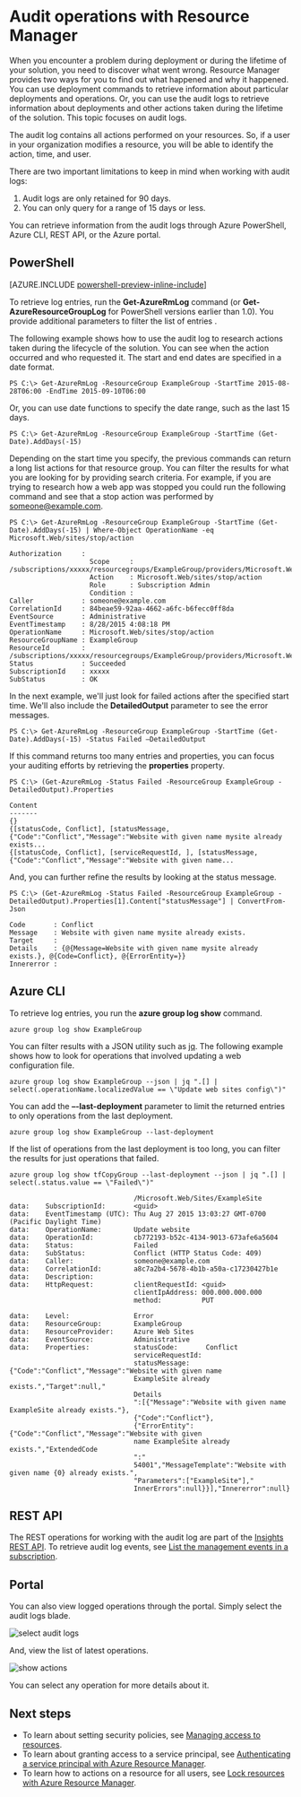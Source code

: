 ﻿<properties 
	pageTitle="Audit operations with Resource Manager | Microsoft Azure" 
	description="Use the audit log in Resource Manager to review user actions and errors. Shows PowerShell, Azure CLI, and REST." 
	services="azure-resource-manager" 
	documentationCenter="" 
	authors="tfitzmac" 
	manager="wpickett" 
	editor=""/>

<tags 
	ms.service="azure-resource-manager" 
	ms.workload="multiple" 
	ms.tgt_pltfrm="na" 
	ms.devlang="na" 
	ms.topic="article" 
	ms.date="12/02/2015" 
	ms.author="tomfitz"/>

# Audit operations with Resource Manager

When you encounter a problem during deployment or during the lifetime of your solution, you need to discover what went wrong. Resource Manager provides two ways for you to find out what happened and why it happened. 
You can use deployment commands to retrieve information about particular deployments and operations. Or, you can use the audit logs to retrieve information about deployments and other actions 
taken during the lifetime of the solution. This topic focuses on audit logs. 

The audit log contains all actions performed on your resources. So, if a user in your organization modifies a resource, you will be able to identify the action, time, and user.

There are two important limitations to keep in mind when working with audit logs:

1. Audit logs are only retained for 90 days.
2. You can only query for a range of 15 days or less.

You can retrieve information from the audit logs through Azure PowerShell, Azure CLI, REST API, or the Azure portal.

## PowerShell

[AZURE.INCLUDE [powershell-preview-inline-include](../includes/powershell-preview-inline-include.md)]

To retrieve log entries, run the **Get-AzureRmLog** command  (or **Get-AzureResourceGroupLog** for PowerShell versions earlier than 1.0). You provide additional parameters to filter the list of entries . 

The following example shows how to use the audit log to research actions taken during the lifecycle of the solution. You can see when the action occurred and who requested it. The start and end dates are specified in a date format.

    PS C:\> Get-AzureRmLog -ResourceGroup ExampleGroup -StartTime 2015-08-28T06:00 -EndTime 2015-09-10T06:00

Or, you can use date functions to specify the date range, such as the last 15 days.

    PS C:\> Get-AzureRmLog -ResourceGroup ExampleGroup -StartTime (Get-Date).AddDays(-15)

Depending on the start time you specify, the previous commands can return a long list actions for that resource group. You can filter the results for what you are looking for by providing search criteria. For example, if you
are trying to research how a web app was stopped you could run the following command and see that a stop action was performed by someone@example.com.

    PS C:\> Get-AzureRmLog -ResourceGroup ExampleGroup -StartTime (Get-Date).AddDays(-15) | Where-Object OperationName -eq Microsoft.Web/sites/stop/action

    Authorization     :
                        Scope     : /subscriptions/xxxxx/resourcegroups/ExampleGroup/providers/Microsoft.Web/sites/ExampleSite
                        Action    : Microsoft.Web/sites/stop/action
                        Role      : Subscription Admin
                        Condition :
    Caller            : someone@example.com
    CorrelationId     : 84beae59-92aa-4662-a6fc-b6fecc0ff8da
    EventSource       : Administrative
    EventTimestamp    : 8/28/2015 4:08:18 PM
    OperationName     : Microsoft.Web/sites/stop/action
    ResourceGroupName : ExampleGroup
    ResourceId        : /subscriptions/xxxxx/resourcegroups/ExampleGroup/providers/Microsoft.Web/sites/ExampleSite
    Status            : Succeeded
    SubscriptionId    : xxxxx
    SubStatus         : OK

In the next example, we'll just look for failed actions after the specified start time. We'll also include the **DetailedOutput** parameter to see the error messages.

    PS C:\> Get-AzureRmLog -ResourceGroup ExampleGroup -StartTime (Get-Date).AddDays(-15) -Status Failed –DetailedOutput
    
If this command returns too many entries and properties, you can focus your auditing efforts by retrieving the **properties** property.

    PS C:\> (Get-AzureRmLog -Status Failed -ResourceGroup ExampleGroup -DetailedOutput).Properties

    Content
    -------
    {}
    {[statusCode, Conflict], [statusMessage, {"Code":"Conflict","Message":"Website with given name mysite already exists...
    {[statusCode, Conflict], [serviceRequestId, ], [statusMessage, {"Code":"Conflict","Message":"Website with given name...

And, you can further refine the results by looking at the status message.

    PS C:\> (Get-AzureRmLog -Status Failed -ResourceGroup ExampleGroup -DetailedOutput).Properties[1].Content["statusMessage"] | ConvertFrom-Json

    Code       : Conflict
    Message    : Website with given name mysite already exists.
    Target     :
    Details    : {@{Message=Website with given name mysite already exists.}, @{Code=Conflict}, @{ErrorEntity=}}
    Innererror :


## Azure CLI

To retrieve log entries, you run the **azure group log show** command.

    azure group log show ExampleGroup

You can filter results with a JSON utility such as [jq](http://stedolan.github.io/jq/download/). The following example shows how to look for operations that involved updating a web configuration file.

    azure group log show ExampleGroup --json | jq ".[] | select(.operationName.localizedValue == \"Update web sites config\")"

You can add the **–-last-deployment** parameter to limit the returned entries to only operations from the last deployment.

    azure group log show ExampleGroup --last-deployment

If the list of operations from the last deployment is too long, you can filter the results for just operations that failed.

    azure group log show tfCopyGroup --last-deployment --json | jq ".[] | select(.status.value == \"Failed\")"

                                   /Microsoft.Web/Sites/ExampleSite
    data:    SubscriptionId:       <guid>
    data:    EventTimestamp (UTC): Thu Aug 27 2015 13:03:27 GMT-0700 (Pacific Daylight Time)
    data:    OperationName:        Update website
    data:    OperationId:          cb772193-b52c-4134-9013-673afe6a5604
    data:    Status:               Failed
    data:    SubStatus:            Conflict (HTTP Status Code: 409)
    data:    Caller:               someone@example.com
    data:    CorrelationId:        a8c7a2b4-5678-4b1b-a50a-c17230427b1e
    data:    Description:
    data:    HttpRequest:          clientRequestId: <guid>
                                   clientIpAddress: 000.000.000.000
                                   method:          PUT

    data:    Level:                Error
    data:    ResourceGroup:        ExampleGroup
    data:    ResourceProvider:     Azure Web Sites
    data:    EventSource:          Administrative
    data:    Properties:           statusCode:       Conflict
                                   serviceRequestId:
                                   statusMessage:    {"Code":"Conflict","Message":"Website with given name
                                   ExampleSite already exists.","Target":null,"
                                   Details
                                   ":[{"Message":"Website with given name ExampleSite already exists."},
                                   {"Code":"Conflict"},
                                   {"ErrorEntity":{"Code":"Conflict","Message":"Website with given
                                   name ExampleSite already exists.","ExtendedCode
                                   ":"
                                   54001","MessageTemplate":"Website with given name {0} already exists.",
                                   "Parameters":["ExampleSite"],"
                                   InnerErrors":null}}],"Innererror":null}



## REST API

The REST operations for working with the audit log are part of the [Insights REST API](https://msdn.microsoft.com/library/azure/dn931943.aspx). To retrieve audit log events, see [List the management events in a subscription](https://msdn.microsoft.com/library/azure/dn931934.aspx).

## Portal

You can also view logged operations through the portal. Simply select the audit logs blade.

![select audit logs](./media/resource-group-audit/select-audit.png) 

And, view the list of latest operations.

![show actions](./media/resource-group-audit/show-actions.png)

You can select any operation for more details about it.

## Next steps

- To learn about setting security policies, see [Managing access to resources](resource-group-rbac.md).
- To learn about granting access to a service principal, see [Authenticating a service principal with Azure Resource Manager](resource-group-authenticate-service-principal.md).
- To learn how to actions on a resource for all users, see [Lock resources with Azure Resource Manager](resource-group-lock-resources.md).
